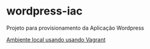# wordpress-iac

Projeto para provisionamento da Aplicação Wordpress

[Ambiente local usando usando Vagrant](https://github.com/Jefferson-LFS/wordpress-iac/blob/main/vagrant-iac/vagrant.md)

